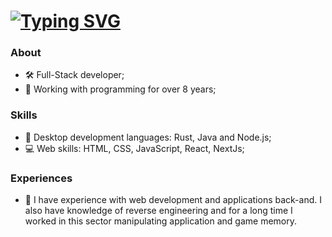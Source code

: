 <h1>
  <a href="https://git.io/typing-svg">
   <img src="https://readme-typing-svg.demolab.com?font=Fira+Code&pause=1000&color=00AEFF&random=false&width=435&lines=Hi%2C+I'm+Felipe+Augusto!" alt="Typing SVG" />
  </a>
</h1>

### About
- 🛠 Full-Stack developer;
- 🚀 Working with programming for over 8 years;

### Skills
 - 🔮 Desktop development languages: Rust, Java and Node.js; 
 - 💻 Web skills: HTML, CSS, JavaScript, React, NextJs;

### Experiences
  - 🧥 I have experience with web development and applications back-and. I also have knowledge of reverse engineering and for a long time I worked in this sector manipulating application and game memory.
